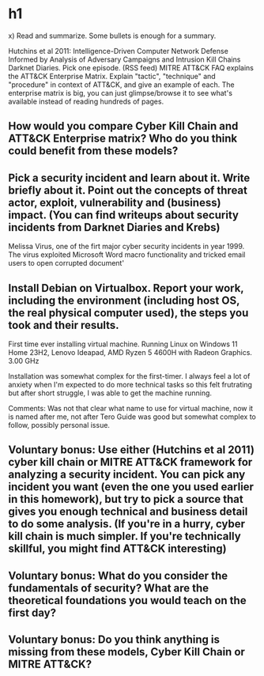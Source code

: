 # h1

x) Read and summarize. Some bullets is enough for a summary.

Hutchins et al 2011: Intelligence-Driven Computer Network Defense Informed by Analysis of Adversary Campaigns and Intrusion Kill Chains
Darknet Diaries. Pick one episode. (RSS feed)
MITRE ATT&CK FAQ explains the ATT&CK Enterprise Matrix. Explain "tactic", "technique" and "procedure" in context of ATT&CK, and give an example of each. The enterprise matrix is big, you can just glimpse/browse it to see what's available instead of reading hundreds of pages.

## How would you compare Cyber Kill Chain and ATT&CK Enterprise matrix? Who do you think could benefit from these models?

## Pick a security incident and learn about it. Write briefly about it. Point out the concepts of threat actor, exploit, vulnerability and (business) impact. (You can find writeups about security incidents from Darknet Diaries and Krebs)
Melissa Virus, one of the firt major cyber security incidents in year 1999.
The virus exploited Microsoft Word macro functionality and tricked email users to open corrupted document'




## Install Debian on Virtualbox. Report your work, including the environment (including host OS, the real physical computer used), the steps you took and their results.

First time ever installing virtual machine. Running Linux on Windows 11 Home 23H2, Lenovo Ideapad, AMD Ryzen 5 4600H with Radeon Graphics. 3.00 GHz

Installation was somewhat complex for the first-timer. I always feel a lot of anxiety when I'm expected to do more technical tasks so this felt frutrating but after short struggle, I was able to get the machine running. 

Comments:
Was not that clear what name to use for virtual machine, now it is named after me, not after Tero
Guide was good but somewhat complex to follow, possibly personal issue.

## Voluntary bonus: Use either (Hutchins et al 2011) cyber kill chain or MITRE ATT&CK framework for analyzing a security incident. You can pick any incident you want (even the one you used earlier in this homework), but try to pick a source that gives you enough technical and business detail to do some analysis. (If you're in a hurry, cyber kill chain is much simpler. If you're technically skillful, you might find ATT&CK interesting)

## Voluntary bonus: What do you consider the fundamentals of security? What are the theoretical foundations you would teach on the first day?

## Voluntary bonus: Do you think anything is missing from these models, Cyber Kill Chain or MITRE ATT&CK?
